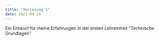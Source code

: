 ```yaml
---
title: "Vorlesung 1"
date: 2021-09-15
---
```


Ein Entwurf für meine Erfahrungen in der ersten Lehreinheit "Technische Grundlagen"
